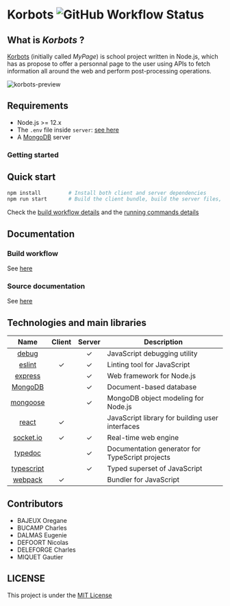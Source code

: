 # Korbots ![GitHub Workflow Status](https://img.shields.io/github/workflow/status/Xisabla/Korbots/Build?style=for-the-badge)

## What is *Korbots* ?

[Korbots](https://github.com/Xisabla/Korbots/) (initially called *MyPage*) is school project written in Node.js, which has as propose to offer a personnal page to the user using APIs to fetch information all around the web and perform post-processing operations.

![korbots-preview](https://i.imgur.com/7VPdGtv.png)

## Requirements

- Node.js >= 12.x
- The `.env` file inside `server`: [see here](server/.dev.env)
- A [MongoDB](https://www.mongodb.com/) server

### Getting started

## Quick start

```bash
npm install         # Install both client and server dependencies
npm run start       # Build the client bundle, build the server files, run the server
```

Check the [build workflow details](#build-workflow) and the [running commands details](doc/run.md)

## Documentation

### Build workflow

See [here](doc/build.md)

### Source documentation

See [here](doc/server/globals.md)

## Technologies and main libraries

|    Name    | Client | Server | Description                                     |
|:----------:|:------:|:------:|-------------------------------------------------|
|    [debug](https://www.npmjs.com/package/debug)   |        |    ✓   | JavaScript debugging utility                    |
|   [eslint](https://eslint.org/)   |    ✓   |    ✓   | Linting tool for JavaScript                     |
|   [express](https://expressjs.com/)  |        |    ✓   | Web framework for Node.js                       |
|   [MongoDB](https://www.mongodb.com/)  |        |    ✓   | Document-based database                         |
|  [mongoose](https://mongoosejs.com/)  |        |    ✓   | MongoDB object modeling for Node.js             |
|    [react](https://reactjs.org/)   |    ✓   |        | JavaScript library for building user interfaces |
|  [socket.io](http://socket.io/) |    ✓   |    ✓   | Real-time web engine                            |
|   [typedoc](https://typedoc.org/)  |        |    ✓   | Documentation generator for TypeScript projects |
| [typescript](https://www.typescriptlang.org/) |        |    ✓   | Typed superset of JavaScript                    |
|   [webpack](http://webpack.js.org/)  |    ✓   |        | Bundler for JavaScript                          |

## Contributors

- BAJEUX Oregane
- BUCAMP Charles
- DALMAS Eugenie
- DEFOORT Nicolas
- DELEFORGE Charles
- MIQUET Gautier

## LICENSE

This project is under the [MIT License](LICENSE)
